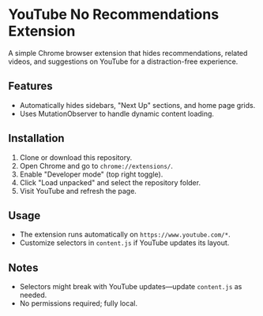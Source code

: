 # YouTube No Recommendations Extension

A simple Chrome browser extension that hides recommendations, related videos, and suggestions on YouTube for a distraction-free experience.

## Features
- Automatically hides sidebars, "Next Up" sections, and home page grids.
- Uses MutationObserver to handle dynamic content loading.

## Installation
1. Clone or download this repository.
2. Open Chrome and go to `chrome://extensions/`.
3. Enable "Developer mode" (top right toggle).
4. Click "Load unpacked" and select the repository folder.
5. Visit YouTube and refresh the page.

## Usage
- The extension runs automatically on `https://www.youtube.com/*`.
- Customize selectors in `content.js` if YouTube updates its layout.

## Notes
- Selectors might break with YouTube updates—update `content.js` as needed.
- No permissions required; fully local.
